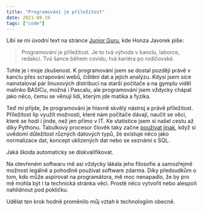 ```yaml
---
title: "Programování je příležitost"
date: 2021-08-18
tags: ["code"]
---
```


Líbí se mi úvodní text na stránce [Junior Guru](https://junior.guru/), kde Honza Javorek píše:

> Programování je příležitost. Je to tvá výhoda v kanclu, laborce, redakci. Tvá šance během covidu, tvá kariéra po rodičovské.

Tohle je i moje zkušenost. K programování jsem se dostal později právě v kanclu přes scrapování webů, čištění dat a jejich analýzu. Kdysi jsem sice nainstaloval pár linuxových distribucí na starší počítače a na gymplu viděl malinko BASICu, možná i Pascalu, ale programování jsem vždycky chápal jako něco, čemu se věnují lidi, kterým jde matika a fyzika.

Teď mi přijde, že programování je hlavně skvělý nástroj a právě příležitost. Příležitost líp využít možnosti, které nám počítače dávají, naučit se věci, které se hodí i jinde, než jen přímo v IT. Ke statistice jsem si našel cestu až díky Pythonu. Tabulkový procesor člověk taky začne [používat jinak](https://www.tandfonline.com/doi/full/10.1080/00031305.2017.1375989), když si uvědomí důležitost různých datových typů, že existuje něco jako normalizace dat, koncept uklizených dat nebo se seznámí s SQL.

Jaká škoda automaticky se diskvalifikovat.

Na otevřeném softwaru mě asi vždycky lákala jeho filosofie a samozřejmě možnost legálně a pohodlně používat software zdarma. Díky předsudkům o tom, kdo může aspirovat na programátora, mě moc nenapadlo, že by pro mě mohla být i ta technická stránka věci. Prostě něco vytvořit nebo alespoň nahlídnout pod pokličku.

Udělat ten krok hodně proměnilo můj vztah k technologiím obecně.
